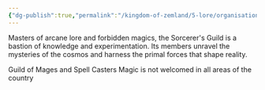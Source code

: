 ```yaml
---
{"dg-publish":true,"permalink":"/kingdom-of-zemland/5-lore/organisations/sorcerers-guild/"}
---
```


Masters of arcane lore and forbidden magics, the Sorcerer's Guild is a bastion of knowledge and experimentation. Its members unravel the mysteries of the cosmos and harness the primal forces that shape reality.

Guild of Mages and Spell Casters
Magic is not welcomed in all areas of the country